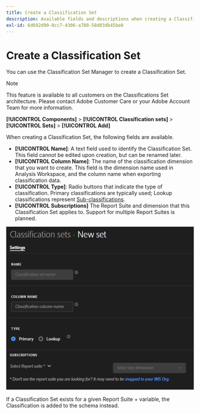 ```yaml
---
title: Create a Classification Set
description: Available fields and descriptions when creating a Classification Set.
exl-id: 6d692d90-8cc7-4306-a780-58d03db45be8
---
```

# Create a Classification Set

You can use the Classification Set Manager to create a Classification Set.

>[!NOTE]
>
>This feature is available to all customers on the Classifications Set architecture. Please contact Adobe Customer Care or your Adobe Account Team for more information.

**[!UICONTROL Components]** > **[!UICONTROL Classification sets]** > **[!UICONTROL Sets]** > **[!UICONTROL Add]**

When creating a Classification Set, the following fields are available.

* **[!UICONTROL Name]**: A text field used to identify the Classification Set. This field cannot be edited upon creation, but can be renamed later.
* **[!UICONTROL Column Name]**: The name of the classification dimension that you want to create. This field is the dimension name used in Analysis Workspace, and the column name when exporting classification data.
* **[!UICONTROL Type]**: Radio buttons that indicate the type of classification. Primary classifications are typically used; Lookup classifications represent [Sub-classifications](../c-sub-classifications.md).
* **[!UICONTROL Subscriptions]** The Report Suite and dimension that this Classification Set applies to. Support for multiple Report Suites is planned.

![Create a Classification Set](../assets/classification-set-create.png)

If a Classification Set exists for a given Report Suite + variable, the Classification is added to the schema instead.
